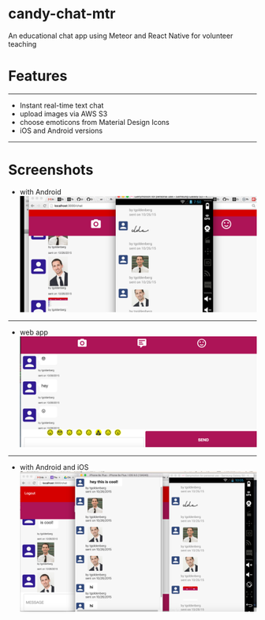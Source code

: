 # candy-chat-mtr
An educational chat app using Meteor and React Native for volunteer teaching

# Features 
**** 
- Instant real-time text chat
- upload images via AWS S3
- choose emoticons from Material Design Icons
- iOS and Android versions

**** 

# Screenshots 
- with Android
![Screenshot](https://raw.githubusercontent.com/tgoldenberg/candy-chat-mtr/master/candy-chat-2.png)
*** 
- web app 
![Screenshot](https://raw.githubusercontent.com/tgoldenberg/candy-chat-mtr/master/candy-chat1.png)
****
- with Android and iOS
![Screenshot](https://raw.githubusercontent.com/tgoldenberg/candy-chat-mtr/master/candy-chat-3.png)
